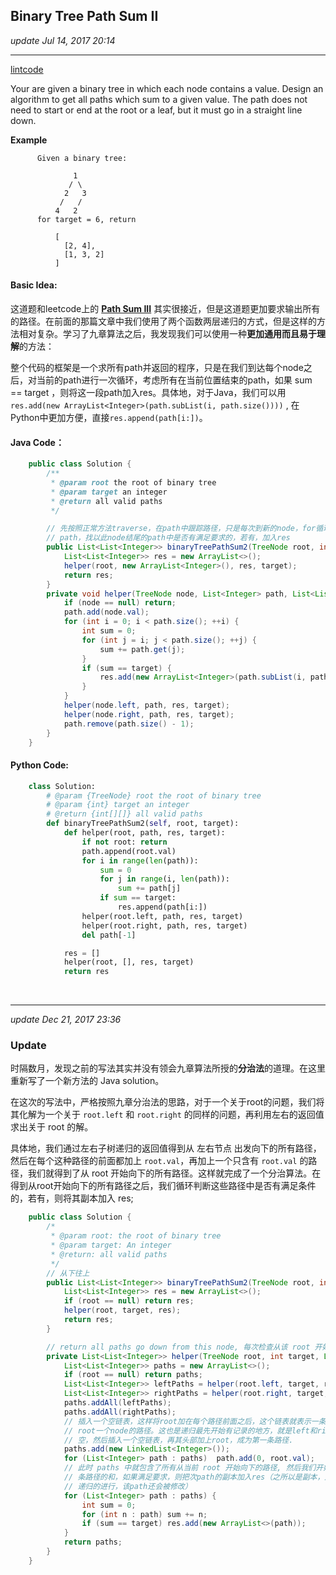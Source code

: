 ## Binary Tree Path Sum II
_update Jul 14, 2017 20:14_

---
[lintcode](http://www.lintcode.com/en/problem/binary-tree-path-sum-ii/)  

Your are given a binary tree in which each node contains a value. Design an algorithm to get all paths which sum to a given value. The path does not need to start or end at the root or a leaf, but it must go in a straight line down.

**Example**

          Given a binary tree:

                  1
                 / \
                2   3
               /   /
              4   2
          for target = 6, return

              [
                [2, 4],
                [1, 3, 2]
              ]

#### Basic Idea:
这道题和leetcode上的 **[Path Sum III](https://willguo-private.gitbook.io/xiaozheng-algo/algorithm-problems/tree/path-sum-iii)** 其实很接近，但是这道题更加要求输出所有的路径。在前面的那篇文章中我们使用了两个函数两层递归的方式，但是这样的方法相对复杂。学习了九章算法之后，我发现我们可以使用一种**更加通用而且易于理解**的方法：  

整个代码的框架是一个求所有path并返回的程序，只是在我们到达每个node之后，对当前的path进行一次循环，考虑所有在当前位置结束的path，如果 sum == target ，则将这一段path加入res。具体地，对于Java，我们可以用 `res.add(new ArrayList<Integer>(path.subList(i, path.size())))` , 在Python中更加方便，直接`res.append(path[i:])`。

#### Java Code：
```java
    public class Solution {
        /**
         * @param root the root of binary tree
         * @param target an integer
         * @return all valid paths
         */

        // 先按照正常方法traverse，在path中跟踪路径，只是每次到新的node，for循环当前
        // path，找以此node结尾的path中是否有满足要求的，若有，加入res
        public List<List<Integer>> binaryTreePathSum2(TreeNode root, int target) {
            List<List<Integer>> res = new ArrayList<>();
            helper(root, new ArrayList<Integer>(), res, target);
            return res;
        }
        private void helper(TreeNode node, List<Integer> path, List<List<Integer>> res, int target) {
            if (node == null) return;
            path.add(node.val);
            for (int i = 0; i < path.size(); ++i) {
                int sum = 0;
                for (int j = i; j < path.size(); ++j) {
                    sum += path.get(j);
                }
                if (sum == target) {
                    res.add(new ArrayList<Integer>(path.subList(i, path.size())));
                }
            }
            helper(node.left, path, res, target);
            helper(node.right, path, res, target);
            path.remove(path.size() - 1);
        }    
    }
```

#### Python Code:
```python
    class Solution:
        # @param {TreeNode} root the root of binary tree
        # @param {int} target an integer
        # @return {int[][]} all valid paths
        def binaryTreePathSum2(self, root, target):
            def helper(root, path, res, target):
                if not root: return
                path.append(root.val)
                for i in range(len(path)):
                    sum = 0
                    for j in range(i, len(path)):
                        sum += path[j]
                    if sum == target:
                        res.append(path[i:])
                helper(root.left, path, res, target)
                helper(root.right, path, res, target)
                del path[-1]

            res = []
            helper(root, [], res, target)
            return res
```
<br>

---
_update Dec 21, 2017  23:36_

### Update
时隔数月，发现之前的写法其实并没有领会九章算法所授的**分治法**的道理。在这里重新写了一个新方法的 Java solution。

在这次的写法中，严格按照九章分治法的思路，对于一个关于root的问题，我们将其化解为一个关于 `root.left` 和 `root.right` 的同样的问题，再利用左右的返回值求出关于 root 的解。

具体地，我们通过左右子树递归的返回值得到从 左右节点 出发向下的所有路径，然后在每个这种路径的前面都加上 `root.val`，再加上一个只含有 `root.val` 的路径，我们就得到了从 root 开始向下的所有路径。这样就完成了一个分治算法。在得到从root开始向下的所有路径之后，我们循环判断这些路径中是否有满足条件的，若有，则将其副本加入 res;

```java
    public class Solution {
        /*
         * @param root: the root of binary tree
         * @param target: An integer
         * @return: all valid paths
         */
        // 从下往上
        public List<List<Integer>> binaryTreePathSum2(TreeNode root, int target) {
            List<List<Integer>> res = new ArrayList<>();
            if (root == null) return res;
            helper(root, target, res);
            return res;
        }

        // return all paths go down from this node, 每次检查从该 root 开始有无满足要求的path
        private List<List<Integer>> helper(TreeNode root, int target, List<List<Integer>> res) {
            List<List<Integer>> paths = new ArrayList<>();
            if (root == null) return paths;
            List<List<Integer>> leftPaths = helper(root.left, target, res);
            List<List<Integer>> rightPaths = helper(root.right, target, res);
            paths.addAll(leftPaths);
            paths.addAll(rightPaths);
            // 插入一个空链表，这样将root加在每个路径前面之后，这个链表就表示一条只有
            // root一个node的路径。这也是递归最先开始有记录的地方，就是left和right都是
            // 空，然后插入一个空链表，再其头部加上root，成为第一条路径.        
            paths.add(new LinkedList<Integer>());
            for (List<Integer> path : paths)  path.add(0, root.val);
            // 此时 paths 中就包含了所有从当前 root 开始向下的路径, 然后我们开始检查每
            // 条路径的和，如果满足要求，则把次path的副本加入res（之所以是副本，是因为随着
            // 递归的进行，该path还会被修改）
            for (List<Integer> path : paths) {
                int sum = 0;
                for (int n : path) sum += n;
                if (sum == target) res.add(new ArrayList<>(path));
            }
            return paths;
        }
    }
```
